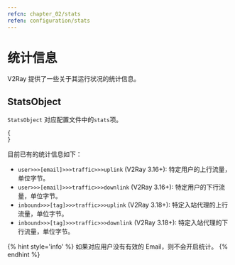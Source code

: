 ```yaml
---
refcn: chapter_02/stats
refen: configuration/stats
---
```


# 统计信息

V2Ray 提供了一些关于其运行状况的统计信息。

## StatsObject

`StatsObject` 对应配置文件中的`stats`项。

```javascript
{
}
```

目前已有的统计信息如下：

* `user>>>[email]>>>traffic>>>uplink` (V2Ray 3.16+): 特定用户的上行流量，单位字节。
* `user>>>[email]>>>traffic>>>downlink` (V2Ray 3.16+): 特定用户的下行流量，单位字节。
* `inbound>>>[tag]>>>traffic>>>uplink` (V2Ray 3.18+): 特定入站代理的上行流量，单位字节。
* `inbound>>>[tag]>>>traffic>>>downlink` (V2Ray 3.18+): 特定入站代理的下行流量，单位字节。

{% hint style='info' %}
如果对应用户没有有效的 Email，则不会开启统计。
{% endhint %}
